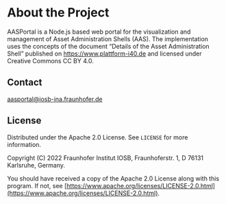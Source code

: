 # About the Project

AASPortal is a Node.js based web portal for the visualization and management of Asset Administration Shells (AAS). The implementation uses the concepts of the document “Details of the Asset Administration Shell” published on https://www.plattform-i40.de and licensed under Creative Commons CC BY 4.0.

## Contact

aasportal@iosb-ina.fraunhofer.de

## License

Distributed under the Apache 2.0 License. See `LICENSE` for more information.

Copyright (C) 2022 Fraunhofer Institut IOSB, Fraunhoferstr. 1, D 76131 Karlsruhe, Germany.

You should have received a copy of the Apache 2.0 License along with this program. If not, see [https://www.apache.org/licenses/LICENSE-2.0.html](https://www.apache.org/licenses/LICENSE-2.0.html).
